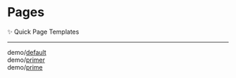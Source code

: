 # Pages
✨ Quick Page Templates

***

demo/[default](./demo/default)  
demo/[primer](./demo/primer)  
demo/[prime](./demo/prime)
